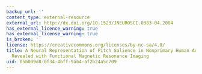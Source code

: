```yaml
---
backup_url: ''
content_type: external-resource
external_url: http://dx.doi.org/10.1523/JNEUROSCI.0383-04.2004
has_external_licence_warning: true
has_external_license_warning: true
is_broken: ''
license: https://creativecommons.org/licenses/by-nc-sa/4.0/
title: A Neural Representation of Pitch Salience in Nonprimary Human Auditory Cortex
  Revealed with Functional Magnetic Resonance Imaging
uid: 05b0d9d8-0f34-4bff-9ab4-af2b24a5c709
---
```

